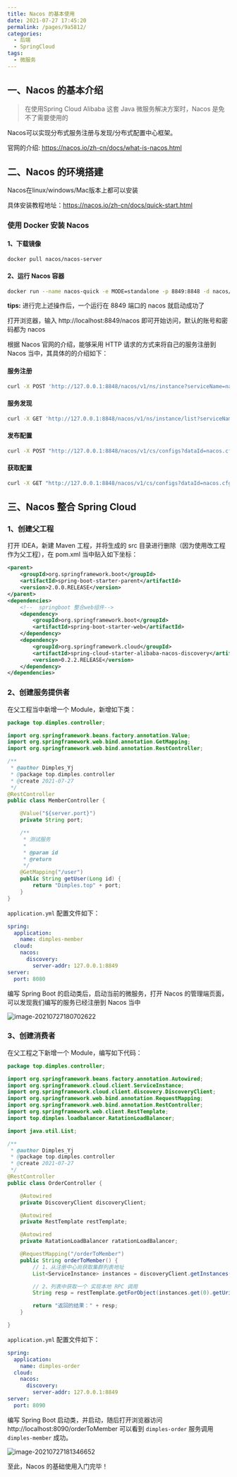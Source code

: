 ```yaml
---
title: Nacos 的基本使用
date: 2021-07-27 17:45:20
permalink: /pages/9a5812/
categories:
  - 后端
  - SpringCloud
tags:
  - 微服务
---
```






## 一、Nacos 的基本介绍

> 在使用Spring Cloud Alibaba 这套 Java 微服务解决方案时，Nacos 是免不了需要使用的

Nacos可以实现分布式服务注册与发现/分布式配置中心框架。

官网的介绍: https://nacos.io/zh-cn/docs/what-is-nacos.html

<!-- more -->



## 二、Nacos 的环境搭建

Nacos在linux/windows/Mac版本上都可以安装

具体安装教程地址：https://nacos.io/zh-cn/docs/quick-start.html

### 使用 Docker 安装 Nacos

#### 1、下载镜像

```bash
docker pull nacos/nacos-server
```

#### 2、运行 Nacos 容器

```bash
docker run --name nacos-quick -e MODE=standalone -p 8849:8848 -d nacos/nacos-server
```

**tips:** 进行完上述操作后，一个运行在 8849 端口的 nacos 就启动成功了

打开浏览器，输入 http://localhost:8849/nacos 即可开始访问，默认的账号和密码都为 nacos



根据 Nacos 官网的介绍，能够采用 HTTP 请求的方式来将自己的服务注册到 Nacos 当中，其具体的的介绍如下：

#### 服务注册

```bash
curl -X POST 'http://127.0.0.1:8848/nacos/v1/ns/instance?serviceName=nacos.naming.serviceName&ip=20.18.7.10&port=8080'
```

#### 服务发现

```bash
curl -X GET 'http://127.0.0.1:8848/nacos/v1/ns/instance/list?serviceName=nacos.naming.serviceName'
```

#### 发布配置

```bash
curl -X POST "http://127.0.0.1:8848/nacos/v1/cs/configs?dataId=nacos.cfg.dataId&group=test&content=HelloWorld"
```

#### 获取配置

```bash
curl -X GET "http://127.0.0.1:8848/nacos/v1/cs/configs?dataId=nacos.cfg.dataId&group=test"
```

## 三、Nacos 整合 Spring Cloud

### 1、创建父工程

打开 IDEA，新建 Maven 工程，并将生成的 src 目录进行删除（因为使用改工程作为父工程），在 pom.xml 当中贴入如下坐标：

```xml
<parent>
    <groupId>org.springframework.boot</groupId>
    <artifactId>spring-boot-starter-parent</artifactId>
    <version>2.0.0.RELEASE</version>
</parent>
<dependencies>
    <!--  springboot 整合web组件-->
    <dependency>
        <groupId>org.springframework.boot</groupId>
        <artifactId>spring-boot-starter-web</artifactId>
    </dependency>
    <dependency>
        <groupId>org.springframework.cloud</groupId>
        <artifactId>spring-cloud-starter-alibaba-nacos-discovery</artifactId>
        <version>0.2.2.RELEASE</version>
    </dependency>
</dependencies>
```

### 2、创建服务提供者

在父工程当中新增一个 Module，新增如下类：

```java
package top.dimples.controller;

import org.springframework.beans.factory.annotation.Value;
import org.springframework.web.bind.annotation.GetMapping;
import org.springframework.web.bind.annotation.RestController;

/**
 * @author Dimples_Yj
 * @package top.dimples.controller
 * @create 2021-07-27
 */
@RestController
public class MemberController {

    @Value("${server.port}")
    private String port;

    /**
     * 测试服务
     *
     * @param id
     * @return
     */
    @GetMapping("/user")
    public String getUser(Long id) {
        return "Dimples.top" + port;
    }
}
```

`application.yml` 配置文件如下：

```yml
spring:
  application:
    name: dimples-member
  cloud:
    nacos:
      discovery:
        server-addr: 127.0.0.1:8849
server:
  port: 8080
```

编写 Spring Boot 的启动类后，启动当前的微服务，打开 Nacos 的管理端页面，可以发现我们编写的服务已经注册到 Nacos 当中

![image-20210727180702622](https://dimples-yanjie.oss-cn-beijing.aliyuncs.com/blog/img/image-20210727180702622.png)

### 3、创建消费者

在父工程之下新增一个 Module，编写如下代码：

```java
package top.dimples.controller;

import org.springframework.beans.factory.annotation.Autowired;
import org.springframework.cloud.client.ServiceInstance;
import org.springframework.cloud.client.discovery.DiscoveryClient;
import org.springframework.web.bind.annotation.RequestMapping;
import org.springframework.web.bind.annotation.RestController;
import org.springframework.web.client.RestTemplate;
import top.dimples.loadbalancer.RatationLoadBalancer;

import java.util.List;

/**
 * @author Dimples_Yj
 * @package top.dimples.controller
 * @create 2021-07-27
 */
@RestController
public class OrderController {

    @Autowired
    private DiscoveryClient discoveryClient;

    @Autowired
    private RestTemplate restTemplate;

    @Autowired
    private RatationLoadBalancer ratationLoadBalancer;

    @RequestMapping("/orderToMember")
    public String orderToMember() {
        // 1、从注册中心尚获取集群列表地址
        List<ServiceInstance> instances = discoveryClient.getInstances("dimples-member");

        // 2、列表中获取一个 实现本地 RPC 调用
        String resp = restTemplate.getForObject(instances.get(0).getUri() + "/user", String.class);

        return "返回的结果：" + resp;
    }

}
```

`application.yml` 配置文件如下：

```yml
spring:
  application:
    name: dimples-order
  cloud:
    nacos:
      discovery:
        server-addr: 127.0.0.1:8849
server:
  port: 8090
```

编写 Spring Boot 启动类，并启动，随后打开浏览器访问 http://localhost:8090/orderToMember 可以看到 `dimples-order`  服务调用 `dimples-member` 成功。

![image-20210727181346652](https://dimples-yanjie.oss-cn-beijing.aliyuncs.com/blog/img/image-20210727181346652.png)

至此，Nacos 的基础使用入门完毕！
